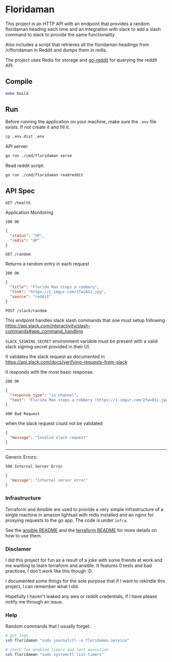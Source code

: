 # Floridaman

This project is an HTTP API with an endpoint that provides a random floridaman heading each time and an integration with slack to add a slash command to slack to provide the same functionality.

Also includes a script that retrieves all the floridaman headings from /r/floridaman in Reddit and dumps them in redis.

The project uses Redis for storage and [go-reddit](https://github.com/vartanbeno/go-reddit) for querying the reddit API.

## Compile

```bash
make build
```

## Run

Before running the application on your machine, make sure the `.env` file exists. If not create it and fill it.
```bash
cp .env.dist .env
```

API server:
```bash
go run ./cmd/floridaman serve
```

Read reddit script:

```bash
go run ./cmd/floridaman readreddit
```

## API Spec

`GET /health`

Application Monitoring

`200 OK`
```json
{
  "status": "UP",
  "redis": "UP"
}
```

`GET /random`

Returns a random entry in each request

`200 OK`
```json
{
  "title": "Florida Man stops a robbery",
  "link": "https://i.imgur.com/2fwv8Iz.jpg",
  "source": "reddit"
}
```

`POST /slack/random`

This endpoint handles slack slash commands that one must setup following https://api.slack.com/interactivity/slash-commands#app_command_handling

`SLACK_SIGNING_SECRET` environment variable must be present with a valid slack signing secret provided in their UI.


It validates the slack request as documented in https://api.slack.com/docs/verifying-requests-from-slack

It responds with the most basic response.

`200 OK`
```json
{
  "response_type": "in_channel",
  "text": "Florida Man stops a robbery (https://i.imgur.com/2fwv8Iz.jpg)"
}
```

`400 Bad Request`

when the slack request could not be validated
```json
{
  "message": "Invalid slack request"
}
```

---

Generic Errors:

`500 Internal Server Error`
```json
{
  "message": "Internal server error"
}
```

### Infrastructure

Terraform and Ansible are used to provide a very simple infrastructure of a single machine in amazon lightsail with redis installed and an nginx for proxying requests to the go app. The code is under `infra`.

See the [ansible README](./infra/ansible/README.md) and the [terraform README](./infra/terraform/README.md) for more details on how to use them.


### Disclamer
I did this project for fun as a result of a joke with some friends at work and me wanting to learn terraform and ansible. It features 0 tests and bad practices, I don't work like this though :D.

I documented some things for the sole purpose that if I want to rekindle this project, I can remember what I did.

Hopefully I haven't leaked any aws or reddit credentials, if I have please notify me through an issue. 
 
### Help
Random commands that I usually forget.
```bash
# get logs
ssh floridaman "sudo journalctl -u floridaman.service"

# check for enabled timers and last execution
ssh floridaman "sudo systemctl list-timers"
```